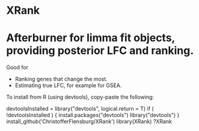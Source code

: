# XRank
# Afterburner for limma fit objects, providing posterior LFC and ranking.
Good for
- Ranking genes that change the most.
- Estimating true LFC, for example for GSEA.

To install from R (using devtools), copy-paste the following:

devtoolsInstalled = library("devtools", logical.return = T)
if ( !devtoolsInstalled ) {
  install.packages("devtools")
  library("devtools")
}
install_github('ChristofferFlensburg/XRank')
library(XRank)
?XRank
